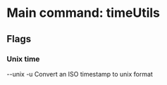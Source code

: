 # Main command: timeUtils 

## Flags
### Unix time 
--unix -u Convert an ISO timestamp to unix format
